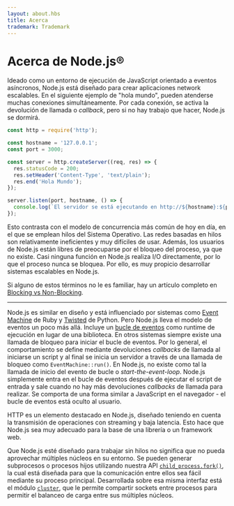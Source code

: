 ```yaml
---
layout: about.hbs
title: Acerca
trademark: Trademark
---
```


# Acerca de Node.js®

Ideado como un entorno de ejecución de JavaScript orientado a eventos asíncronos, Node.js está diseñado para crear aplicaciones network escalables. En el siguiente ejemplo de "hola mundo", pueden atenderse muchas conexiones  simultáneamente. Por cada conexión, se activa la devolución de llamada o *callback*, pero si no hay trabajo que hacer, Node.js se dormirá.

```javascript
const http = require('http');

const hostname = '127.0.0.1';
const port = 3000;

const server = http.createServer((req, res) => {
  res.statusCode = 200;
  res.setHeader('Content-Type', 'text/plain');
  res.end('Hola Mundo');
});

server.listen(port, hostname, () => {
  console.log(`El servidor se está ejecutando en http://${hostname}:${port}/`);
});
```

Esto contrasta con el modelo de concurrencia más común de hoy en día, en el que se emplean hilos del Sistema Operativo. Las redes basadas en hilos son relativamente ineficientes y muy difíciles de usar. Además, los usuarios de Node.js están libres de preocuparse por el bloqueo del proceso, ya que no existe. Casi ninguna función en Node.js realiza I/O directamente, por lo que el proceso nunca se bloquea. Por ello, es muy propicio desarrollar sistemas escalables en Node.js.

Si alguno de estos términos no le es familiar, hay un artículo completo en [Blocking vs Non-Blocking](https://github.com/nodejs/node/blob/main/doc/topics/blocking-vs-non-blocking.md).

---

Node.js es similar en diseño y está influenciado por sistemas como [Event Machine](https://github.com/eventmachine/eventmachine) de Ruby y [Twisted](https://twistedmatrix.com/trac/) de Python. Pero Node.js lleva el modelo de eventos un poco más allá. Incluye un [bucle de eventos](https://github.com/nodejs/node/blob/main/doc/topics/event-loop-timers-and-nexttick.md) como runtime de ejecución en lugar de una biblioteca. En otros sistemas siempre existe una llamada de bloqueo para iniciar el bucle de eventos. Por lo general, el comportamiento se define mediante devoluciones *callbacks* de llamada al iniciarse un script y al final se inicia un servidor a través de una llamada de bloqueo como `EventMachine::run()`. En Node.js, no existe como tal la llamada de inicio del evento de bucle o *start-the-event-loop*. Node.js simplemente entra en el bucle de eventos después de ejecutar el script de entrada y sale cuando no hay más devoluciones *callbacks* de llamada para realizar. Se comporta de una forma similar a JavaScript en el navegador - el bucle de eventos está oculto al usuario.

HTTP es un elemento destacado en Node.js, diseñado teniendo en cuenta la transmisión de operaciones con streaming y baja latencia. Esto hace que Node.js sea muy adecuado para la base de una librería o un framework web.

Que Node.js esté diseñado para trabajar sin hilos no significa que no pueda aprovechar múltiples núcleos en su entorno. Se pueden generar subprocesos o procesos hijos utilizando nuestra API [`child_process.fork()`](https://nodejs.org/api/child_process.html#child_process_child_process_fork_modulepath_args_options), la cual está diseñada para que la comunicación entre ellos sea fácil mediante su proceso principal. Desarrollada sobre esa misma interfaz está el módulo [`cluster`](https://nodejs.org/api/cluster.html), que le permite compartir sockets entre procesos para permitir el balanceo de carga entre sus múltiples núcleos.
